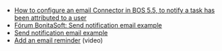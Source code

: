   * [How to configure an email Connector in BOS 5.5, to notify a task has been attributed to a user](http://www.bonitasoft.org/wiki/doku.php?id=configure_an_email_connector)
  * [Fórum BonitaSoft: Send notification email example](http://www.bonitasoft.org/forum/viewtopic.php?id=3376)
  * [Send notification email example](http://www.bonitasoft.org/exchange/extension_view.php?eid=51)
  * [Add an email reminder](http://www.youtube.com/watch?v=DC2bcKcuz0o&lr=1&uid=nRoJe2G4XsbvscGcBiIyAw) (video)